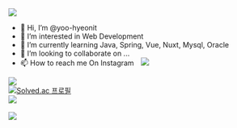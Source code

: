 <img src="https://capsule-render.vercel.app/api?type=slice&color=auto&height=300&section=header&text=Yoohyeon's%20Github&fontSize=90" />

- 👋 Hi, I’m @yoo-hyeonit
- 👀 I’m interested in Web Development
- 🌱 I’m currently learning Java, Spring, Vue, Nuxt, Mysql, Oracle
- 💞️ I’m looking to collaborate on ...
- 📫 How to reach me On Instagram <a href="https://instagram.com/alpox.dev">
    <img 
        src="http://img.shields.io/badge/-Instagram-black?style=flat&logo=Instagram&link=[https://www.instagram.com/hyeonhyeon_0224/]"
        style="height : auto; margin-left : 10px; margin-right : 10px;"/>
</a>

<a href="https://www.instagram.com/hyeonhyeon_0224/"><img src="https://hits.seeyoufarm.com/api/count/incr/badge.svg?url=https%3A%2F%2Fgithub.com%2Fyoo-hyeonit%2Fhit-counter&count_bg=%233DC7C8&title_bg=%23555555&icon=&icon_color=%239C5757&title=Today&edge_flat=false"/></a>
<br>
[![Solved.ac
프로필](http://mazassumnida.wtf/api/v2/generate_badge?boj=yukada7)](https://solved.ac/yukada7)<br>
<img src="https://github-readme-stats.vercel.app/api/top-langs/?username=yoo-hyeonit&layout=compact"><br><br>
<img src="https://github-readme-stats.vercel.app/api?username=yoo-hyeonit&show_icons=true">

<!---
yoo-hyeonit/yoo-hyeonit is a ✨ special ✨ repository because its `README.md` (this file) appears on your GitHub profile.
You can click the Preview link to take a look at your changes.
--->
